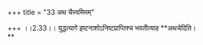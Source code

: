 +++
title = "33 अथ चैत्त्वमिमम्"

+++
।।2.33।। युद्धत्यागे इष्टनाशोऽनिष्टप्राप्तिश्च भवतीत्याह **अथचेदिति।  
**

